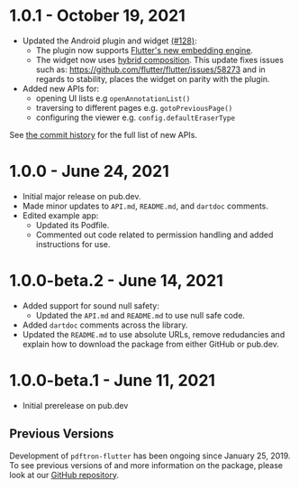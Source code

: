 # 1.0.1 - October 19, 2021
* Updated the Android plugin and widget [(#128)](https://github.com/PDFTron/pdftron-flutter/issues/128):
    * The plugin now supports [Flutter's new embedding engine](https://flutter.dev/docs/development/packages-and-plugins/plugin-api-migration).
    * The widget now uses [hybrid composition](https://flutter.dev/docs/development/platform-integration/platform-views?tab=ios-platform-views-objective-c-tab#hybrid-composition). This update fixes issues such as: https://github.com/flutter/flutter/issues/58273
    and in regards to stability, places the widget on parity with the plugin.
* Added new APIs for:
    * opening UI lists e.g `openAnnotationList()` 
    * traversing to different pages e.g. `gotoPreviousPage()`
    * configuring the viewer e.g. `config.defaultEraserType`

See [the commit history](https://github.com/PDFTron/pdftron-flutter/commits/master) for the full list of new APIs.

# 1.0.0 - June 24, 2021

* Initial major release on pub.dev.
* Made minor updates to `API.md`, `README.md`, and `dartdoc` comments.
* Edited example app:
    * Updated its Podfile.
    * Commented out code related to permission handling and added instructions for use.

# 1.0.0-beta.2 - June 14, 2021

* Added support for sound null safety:
    * Updated the `API.md` and `README.md` to use null safe code. 
* Added `dartdoc` comments across the library. 
* Updated the `README.md` to use absolute URLs, remove redudancies and explain how to download the package from either GitHub or pub.dev.

# 1.0.0-beta.1 - June 11, 2021

* Initial prerelease on pub.dev

## Previous Versions

Development of `pdftron-flutter` has been ongoing since January 25, 2019. To see previous versions of and more information on the package, please look at our [GitHub repository](https://github.com/PDFTron/pdftron-flutter).